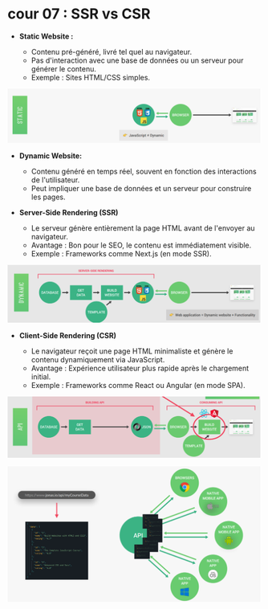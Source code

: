 # cour 07 : **SSR vs CSR**

-   **Static Website :**

    -   Contenu pré-généré, livré tel quel au navigateur.
    -   Pas d'interaction avec une base de données ou un serveur pour générer le contenu.
    -   Exemple : Sites HTML/CSS simples.

![alt text](image.png)

-   **Dynamic Website:**

    -   Contenu généré en temps réel, souvent en fonction des interactions de l'utilisateur.
    -   Peut impliquer une base de données et un serveur pour construire les pages.

-   **Server-Side Rendering (SSR)**

    -   Le serveur génère entièrement la page HTML avant de l'envoyer au navigateur.
    -   Avantage : Bon pour le SEO, le contenu est immédiatement visible.
    -   Exemple : Frameworks comme Next.js (en mode SSR).

![alt text](image-1.png)

-   **Client-Side Rendering (CSR)**

    -   Le navigateur reçoit une page HTML minimaliste et génère le contenu dynamiquement via JavaScript.
    -   Avantage : Expérience utilisateur plus rapide après le chargement initial.
    -   Exemple : Frameworks comme React ou Angular (en mode SPA).

![alt text](image-2.png)

![alt text](image-3.png)
